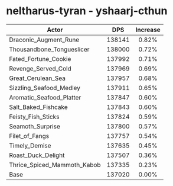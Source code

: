 # neltharus-tyran - yshaarj-cthun
| Actor | DPS | Increase |
|---|:---:|:---:|
|Draconic_Augment_Rune|138141|0.82%|
|Thousandbone_Tongueslicer|138000|0.72%|
|Fated_Fortune_Cookie|137992|0.71%|
|Revenge_Served_Cold|137969|0.69%|
|Great_Cerulean_Sea|137957|0.68%|
|Sizzling_Seafood_Medley|137911|0.65%|
|Aromatic_Seafood_Platter|137847|0.60%|
|Salt_Baked_Fishcake|137843|0.60%|
|Feisty_Fish_Sticks|137824|0.59%|
|Seamoth_Surprise|137800|0.57%|
|Filet_of_Fangs|137757|0.54%|
|Timely_Demise|137635|0.45%|
|Roast_Duck_Delight|137507|0.36%|
|Thrice_Spiced_Mammoth_Kabob|137335|0.23%|
|Base|137020|0.00%|
